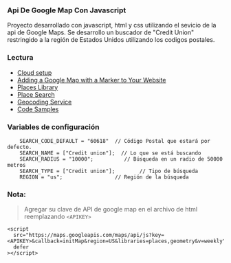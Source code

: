 ### Api De Google Map Con Javascript

Proyecto desarrollado con javascript, html y css utilizando el sevicio de la api de Google Maps. Se desarrollo un buscador de "Credit Union" restringido a la región de Estados Unidos utilizando los codigos postales.
### Lectura

* [Cloud setup](https://developers.google.com/maps/documentation/javascript/cloud-setup?hl=en)
* [Adding a Google Map with a Marker to Your Website](https://developers.google.com/maps/documentation/javascript/adding-a-google-map?hl=en)
* [Places Library](https://developers.google.com/maps/documentation/javascript/places?hl=en)
* [Place Search](https://developers.google.com/maps/documentation/javascript/examples/place-search?hl=en)
* [Geocoding Service](https://developers.google.com/maps/documentation/javascript/geocoding?hl=en)
* [Code Samples](https://developers.google.com/maps/documentation/javascript/examples)


### Variables de configuración

        SEARCH_CODE_DEFAULT = "60618"  // Código Postal que estará por defecto.
        SEARCH_NAME = ["Credit union"];  // Lo que se está buscando
        SEARCH_RADIUS = "10000";          // Búsqueda en un radio de 50000 metros
        SEARCH_TYPE = ["Credit union"];        // Tipo de búsqueda
        REGION = "us";                 // Región de la búsqueda

### Nota:
> Agregar su clave de API de google map en el archivo de html reemplazando `<APIKEY>`

    <script
      src="https://maps.googleapis.com/maps/api/js?key=<APIKEY>&callback=initMap&region=US&libraries=places,geometry&v=weekly"
      defer
    ></script>
